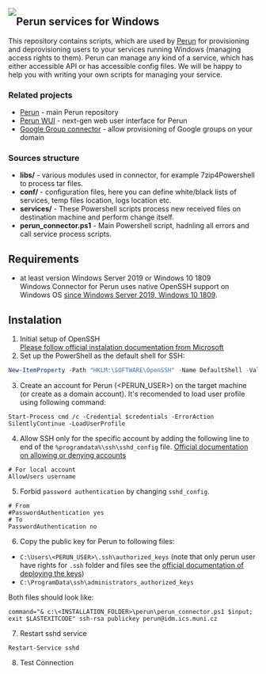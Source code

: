 <a href="https://perun.cesnet.cz/"><img style="float: left; position: relative;" src="https://raw.githubusercontent.com/CESNET/perun/master/perun-web-gui/src/main/webapp/img/logo.png"></a>
## Perun services for Windows ##

This repository contains scripts, which are used by [Perun](https://perun.cesnet.cz/web/) for provisioning and deprovisioning users to your services running Windows (managing access rights to them). Perun can manage any kind of a service, which has either accessible API or has accessible config files. We will be happy to help you with writing your own scripts for managing your service.

### Related projects ###

* [Perun](https://github.com/CESNET/perun) - main Perun repository
* [Perun WUI](https://github.com/zlamalp/perun-wui) - next-gen web user interface for Perun
* [Google Group connector](https://github.com/CESNET/google-group-connector) - allow provisioning of Google groups on your domain

### Sources structure ###

* **libs/** - various modules used in connector, for example 7zip4Powershell to process tar files.
* **conf/** - configuration files, here you can define white/black lists of services, temp files location, logs location etc.
* **services/** - These Powershell scripts process new received files on destination machine and perform change itself.
* **perun_connector.ps1** - Main Powershell script, hadnling all errors and call service process scripts.

## Requirements 
- at least version Windows Server 2019 or Windows 10 1809   
Windows Connector for Perun uses native OpenSSH support on Windows OS [since Windows Server 2019, Windows 10 1809](https://docs.microsoft.com/en-us/windows-server/administration/openssh/openssh_install_firstuse).

## Instalation
1. Initial setup of OpenSSH   
[Please follow official instalation documentation from Microsoft](https://docs.microsoft.com/en-us/windows-server/administration/openssh/openssh_install_firstuse)
2. Set up the PowerShell as the default shell for SSH:   
```powershell
New-ItemProperty -Path "HKLM:\SOFTWARE\OpenSSH" -Name DefaultShell -Value "C:\Windows\System32\WindowsPowerShell\v1.0\powershell.exe" -PropertyType String -Force
```
3. Create an account for Perun (<PERUN_USER>) on the target machine (or create as a domain account). It's recomended to load user profile using following command:
```
Start-Process cmd /c -Credential $credentials -ErrorAction SilentlyContinue -LoadUserProfile
```
4. Allow SSH only for the specific account by adding the following line to end of the `%programdata%\ssh\sshd_config` file. [Official documentation on allowing or denying accounts](https://docs.microsoft.com/en-us/windows-server/administration/openssh/openssh_server_configuration#allowgroups-allowusers-denygroups-denyusers)
```
# For local account
AllowUsers username
``` 
5. Forbid `password authentication` by changing `sshd_config`.
```
# From
#PasswordAuthentication yes
# To
PasswordAuthentication no
```
6. Copy the public key for Perun to following files:
  - `C:\Users\<PERUN_USER>\.ssh\authorized_keys` (note that only perun user have rights for `.ssh` folder and files see the [official documentation of deploying the keys](https://docs.microsoft.com/en-us/windows-server/administration/openssh/openssh_keymanagement#deploying-the-public-key))
  - `C:\ProgramData\ssh\administrators_authorized_keys`     
  
Both files should look like:
```
command="& c:\<INSTALLATION_FOLDER>\perun\perun_connector.ps1 $input; exit $LASTEXITCODE" ssh-rsa publickey perun@idm.ics.muni.cz
```

7. Restart sshd service
```
Restart-Service sshd
```
8. Test Connection
